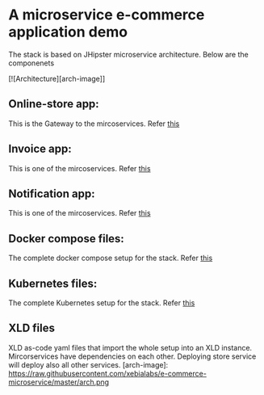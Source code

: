 # A microservice e-commerce application demo

The stack is based on JHipster microservice architecture. Below are the componenets

[![Architecture][arch-image]]

## Online-store app:

This is the Gateway to the mircoservices. Refer [this](https://github.com/xebialabs/e-commerce-microservice/online-store/README.md)

## Invoice app:

This is one of the mircoservices. Refer [this](https://github.com/xebialabs/e-commerce-microservice/invoice/README.md)

## Notification app:

This is one of the mircoservices. Refer [this](https://github.com/xebialabs/e-commerce-microservice/notification/README.md)


## Docker compose files:

The complete docker compose setup for the stack. Refer [this](https://github.com/xebialabs/e-commerce-microservice/docker-compose/README-DOCKER-COMPOSE.md)

## Kubernetes files:

The complete Kubernetes setup for the stack. Refer [this](https://github.com/xebialabs/e-commerce-microservice/kubernetes/README.md)

## XLD files
XLD as-code yaml files that import the whole setup into an XLD instance. Mircorservices have dependencies on each other. Deploying store service will deploy also all other services.
[arch-image]: https://raw.githubusercontent.com/xebialabs/e-commerce-microservice/master/arch.png
